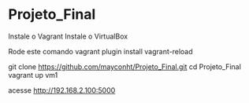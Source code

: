 # Projeto_Final

Instale o Vagrant
Instale o VirtualBox

Rode este comando
vagrant plugin install vagrant-reload

git clone https://github.com/mayconht/Projeto_Final.git
cd Projeto_Final
vagrant up vm1

acesse http://192.168.2.100:5000

